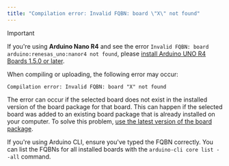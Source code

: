 ```yaml
---
title: "Compilation error: Invalid FQBN: board \"X\" not found"
---
```


> [!IMPORTANT]
> If you're using **Arduino Nano R4** and see the error `Invalid FQBN: board arduino:renesas_uno:nanor4 not found`, please [install Arduino UNO R4 Boards 1.5.0 or later](https://support.arduino.cc/hc/en-us/articles/4404691106066-How-to-update-the-core-of-your-Arduino-Board).

When compiling or uploading, the following error may occur:

```
Compilation error: Invalid FQBN: board "X" not found
```

The error can occur if the selected board does not exist in the installed version of the board package for that board. This can happen if the selected board was added to an existing board package that is already installed on your computer. To solve this problem, [use the latest version of the board package](https://support.arduino.cc/hc/en-us/articles/4404691106066-How-to-update-the-core-of-your-Arduino-Board).

If you're using Arduino CLI, ensure you've typed the FQBN correctly. You can list the FQBNs for all installed boards with the `arduino-cli core list --all` command.
